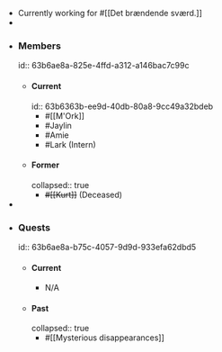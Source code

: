 - Currently working for #[[Det brændende sværd.]]
-
- ### Members
  id:: 63b6ae8a-825e-4ffd-a312-a146bac7c99c
	- #### Current
	  id:: 63b6363b-ee9d-40db-80a8-9cc49a32bdeb
		- #[[M'Ork]]
		- #Jaylin
		- #Amie
		- #Lark (Intern)
	- #### Former
	  collapsed:: true
		- ~~#[[Kurt]]~~ (Deceased)
-
- ### Quests
  id:: 63b6ae8a-b75c-4057-9d9d-933efa62dbd5
	- #### Current
		- N/A
	- #### Past
	  collapsed:: true
		- #[[Mysterious disappearances]]